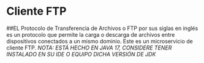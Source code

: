 # Cliente FTP 
##EL Protocolo de Transferencia de Archivos o FTP por sus siglas en inglés es un protocolo que permite la carga o descarga de archivos entre dispositivos conectados a un mismo dominio. Este es un microservicio de cliente FTP. *NOTA: ESTÁ HECHO EN JAVA 17, CONSIDERE TENER INSTALADO EN SU IDE O EQUIPO DICHA VERSIÓN DE JDK*
